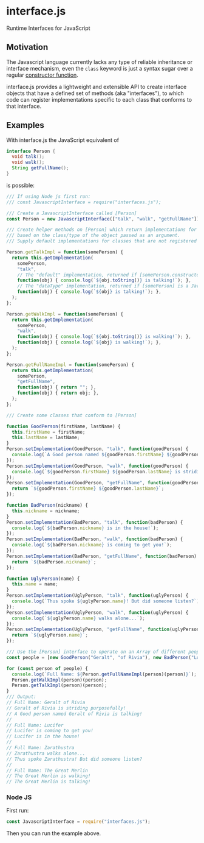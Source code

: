 # interface.js
Runtime Interfaces for JavaScript

## Motivation
The Javascript language currently lacks any type of reliable inheritance or interface mechanism, even the `class` keyword is
just a syntax sugar over a regular [constructor function](https://developer.mozilla.org/en-US/docs/Learn/JavaScript/Objects/Object-oriented_JS).

interface.js provides a lightweight and extensible API to create interface objects that have a defined set of methods (aka "interfaces"), to which code can register implementations specific to each class that conforms to that interface.

## Examples
With interface.js the JavaScript equivalent of
```java
interface Person {
  void talk();
  void walk();
  String getFullName();
}
```
is possible:

```javascript
/// If using Node js first run:
/// const JavascriptInterface = require("interfaces.js");

/// Create a JavascriptInterface called [Person]
const Person = new JavascriptInterface(["talk", "walk", "getFullName"]);

/// Create helper methods on [Person] which return implementations for "talk", "walk" and "getFullName"
/// based on the class/type of the object passed as an argument.
/// Supply default implementations for classes that are not registered or objects that are Primitives.

Person.getTalkImpl = function(somePerson) {
  return this.getImplementation(
    somePerson,
    "talk",
    // The "default" implementation, returned if [somePerson.constructor] was not registered
    function(obj) { console.log(`${obj.toString()} is talking!`); },
    // The "dataType" implementation, returned if [somePerson] is a JavaScript Data Type of either ("undefined", "boolean", "number", "bigint", "string", "symbol") type
    function(obj) { console.log(`${obj} is talking!`); },
  );
};

Person.getWalkImpl = function(somePerson) {
  return this.getImplementation(
    somePerson,
    "walk",
    function(obj) { console.log(`${obj.toString()} is walking!`); },
    function(obj) { console.log(`${obj} is walking!`); },
  );
};

Person.getFullNameImpl = function(somePerson) {
  return this.getImplementation(
    somePerson,
    "getFullName",
    function(obj) { return ""; },
    function(obj) { return obj; },
  );
};

/// Create some classes that conform to [Person]

function GoodPerson(firstName, lastName) {
  this.firstName = firstName;
  this.lastName = lastName;
}
Person.setImplementation(GoodPerson, "talk", function(goodPerson) {
  console.log(`A Good person named ${goodPerson.firstName} ${goodPerson.lastName} is talking!`);
});
Person.setImplementation(GoodPerson, "walk", function(goodPerson) {
  console.log(`${goodPerson.firstName} ${goodPerson.lastName} is striding purposefully!`);
});
Person.setImplementation(GoodPerson, "getFullName", function(goodPerson) {
  return `${goodPerson.firstName} ${goodPerson.lastName}`;
});

function BadPerson(nickname) {
  this.nickname = nickname;
}
Person.setImplementation(BadPerson, "talk", function(badPerson) {
  console.log(`${badPerson.nickname} is in the house!`);
});
Person.setImplementation(BadPerson, "walk", function(badPerson) {
  console.log(`${badPerson.nickname} is coming to get you!`);
});
Person.setImplementation(BadPerson, "getFullName", function(badPerson) {
  return `${badPerson.nickname}`;
});

function UglyPerson(name) {
  this.name = name;
}
Person.setImplementation(UglyPerson, "talk", function(uglyPerson) {
  console.log(`Thus spoke ${uglyPerson.name}! But did someone listen?`);
});
Person.setImplementation(UglyPerson, "walk", function(uglyPerson) {
  console.log(`${uglyPerson.name} walks alone...`);
});
Person.setImplementation(UglyPerson, "getFullName", function(uglyPerson) {
  return `${uglyPerson.name}`;
});

/// Use the [Person] interface to operate on an Array of different people
const people = [new GoodPerson("Geralt", "of Rivia"), new BadPerson("Lucifer"), new UglyPerson("Zarathustra"), "The Great Merlin"];

for (const person of people) {
  console.log(`Full Name: ${Person.getFullNameImpl(person)(person)}`);
  Person.getWalkImpl(person)(person);
  Person.getTalkImpl(person)(person);
}
/// Output:
// Full Name: Geralt of Rivia
// Geralt of Rivia is striding purposefully!
// A Good person named Geralt of Rivia is talking!
//
// Full Name: Lucifer
// Lucifer is coming to get you!
// Lucifer is in the house!
//
// Full Name: Zarathustra
// Zarathustra walks alone...
// Thus spoke Zarathustra! But did someone listen?
//
// Full Name: The Great Merlin
// The Great Merlin is walking!
// The Great Merlin is talking!
```

### Node JS
First run:
```javascript
const JavascriptInterface = require("interfaces.js");
```
Then you can run the example above.
